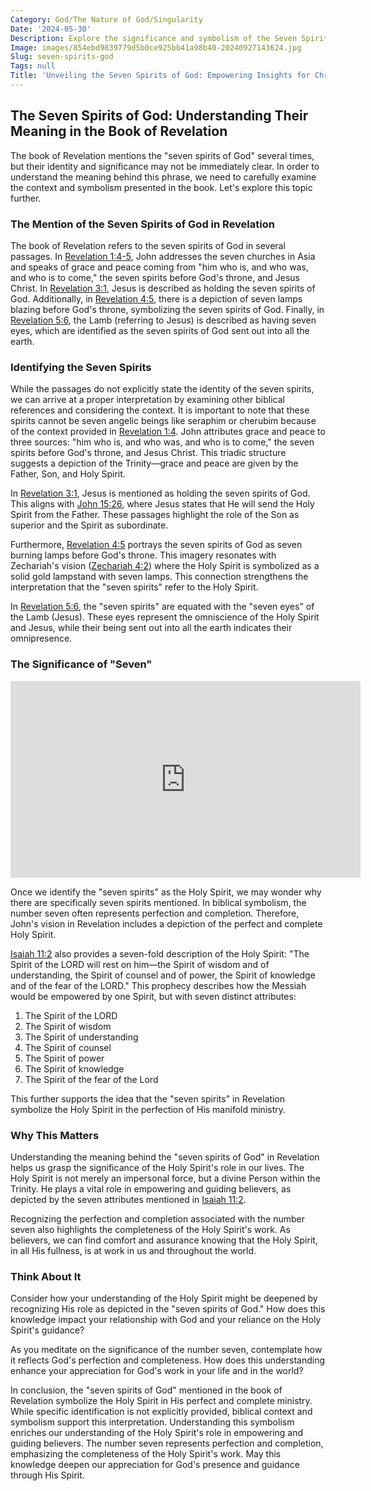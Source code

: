 ```yaml
---
Category: God/The Nature of God/Singularity
Date: '2024-05-30'
Description: Explore the significance and symbolism of the Seven Spirits of God in Christian theology. Uncover the spiritual representation and biblical references in this enlightening article.
Image: images/854ebd9839779d5b0ce925bb41a98b40-20240927143624.jpg
Slug: seven-spirits-god
Tags: null
Title: 'Unveiling the Seven Spirits of God: Empowering Insights for Christian Believers'
---
```


## The Seven Spirits of God: Understanding Their Meaning in the Book of Revelation

The book of Revelation mentions the "seven spirits of God" several times, but their identity and significance may not be immediately clear. In order to understand the meaning behind this phrase, we need to carefully examine the context and symbolism presented in the book. Let's explore this topic further.

### The Mention of the Seven Spirits of God in Revelation

The book of Revelation refers to the seven spirits of God in several passages. In [Revelation 1:4-5](https://www.bibleref.com/Revelation/1/Revelation-1-4.html), John addresses the seven churches in Asia and speaks of grace and peace coming from "him who is, and who was, and who is to come," the seven spirits before God's throne, and Jesus Christ. In [Revelation 3:1](https://www.bibleref.com/Revelation/3/Revelation-3-1.html), Jesus is described as holding the seven spirits of God. Additionally, in [Revelation 4:5](https://www.bibleref.com/Revelation/4/Revelation-4-5.html), there is a depiction of seven lamps blazing before God's throne, symbolizing the seven spirits of God. Finally, in [Revelation 5:6](https://www.bibleref.com/Revelation/5/Revelation-5-6.html), the Lamb (referring to Jesus) is described as having seven eyes, which are identified as the seven spirits of God sent out into all the earth.

### Identifying the Seven Spirits

While the passages do not explicitly state the identity of the seven spirits, we can arrive at a proper interpretation by examining other biblical references and considering the context. It is important to note that these spirits cannot be seven angelic beings like seraphim or cherubim because of the context provided in [Revelation 1:4](https://www.bibleref.com/Revelation/1/Revelation-1-4.html). John attributes grace and peace to three sources: "him who is, and who was, and who is to come," the seven spirits before God's throne, and Jesus Christ. This triadic structure suggests a depiction of the Trinity—grace and peace are given by the Father, Son, and Holy Spirit.

In [Revelation 3:1](https://www.bibleref.com/Revelation/3/Revelation-3-1.html), Jesus is mentioned as holding the seven spirits of God. This aligns with [John 15:26](https://www.bibleref.com/John/15/John-15-26.html), where Jesus states that He will send the Holy Spirit from the Father. These passages highlight the role of the Son as superior and the Spirit as subordinate.

Furthermore, [Revelation 4:5](https://www.bibleref.com/Revelation/4/Revelation-4-5.html) portrays the seven spirits of God as seven burning lamps before God's throne. This imagery resonates with Zechariah's vision ([Zechariah 4:2](https://www.bibleref.com/Zechariah/4/Zechariah-4-2.html)) where the Holy Spirit is symbolized as a solid gold lampstand with seven lamps. This connection strengthens the interpretation that the "seven spirits" refer to the Holy Spirit.

In [Revelation 5:6](https://www.bibleref.com/Revelation/5/Revelation-5-6.html), the "seven spirits" are equated with the "seven eyes" of the Lamb (Jesus). These eyes represent the omniscience of the Holy Spirit and Jesus, while their being sent out into all the earth indicates their omnipresence.

### The Significance of "Seven"


<iframe width="560" height="315" src="https://www.youtube.com/embed/qAXZG6RUEdU" frameborder="0" allow="autoplay; encrypted-media" allowfullscreen></iframe>


Once we identify the "seven spirits" as the Holy Spirit, we may wonder why there are specifically seven spirits mentioned. In biblical symbolism, the number seven often represents perfection and completion. Therefore, John's vision in Revelation includes a depiction of the perfect and complete Holy Spirit.

[Isaiah 11:2](https://www.bibleref.com/Isaiah/11/Isaiah-11-2.html) also provides a seven-fold description of the Holy Spirit: "The Spirit of the LORD will rest on him—the Spirit of wisdom and of understanding, the Spirit of counsel and of power, the Spirit of knowledge and of the fear of the LORD." This prophecy describes how the Messiah would be empowered by one Spirit, but with seven distinct attributes:

1. The Spirit of the LORD
2. The Spirit of wisdom
3. The Spirit of understanding
4. The Spirit of counsel
5. The Spirit of power
6. The Spirit of knowledge
7. The Spirit of the fear of the Lord

This further supports the idea that the "seven spirits" in Revelation symbolize the Holy Spirit in the perfection of His manifold ministry.

### Why This Matters

Understanding the meaning behind the "seven spirits of God" in Revelation helps us grasp the significance of the Holy Spirit's role in our lives. The Holy Spirit is not merely an impersonal force, but a divine Person within the Trinity. He plays a vital role in empowering and guiding believers, as depicted by the seven attributes mentioned in [Isaiah 11:2](https://www.bibleref.com/Isaiah/11/Isaiah-11-2.html).

Recognizing the perfection and completion associated with the number seven also highlights the completeness of the Holy Spirit's work. As believers, we can find comfort and assurance knowing that the Holy Spirit, in all His fullness, is at work in us and throughout the world.

### Think About It

Consider how your understanding of the Holy Spirit might be deepened by recognizing His role as depicted in the "seven spirits of God." How does this knowledge impact your relationship with God and your reliance on the Holy Spirit's guidance?

As you meditate on the significance of the number seven, contemplate how it reflects God's perfection and completeness. How does this understanding enhance your appreciation for God's work in your life and in the world?

In conclusion, the "seven spirits of God" mentioned in the book of Revelation symbolize the Holy Spirit in His perfect and complete ministry. While specific identification is not explicitly provided, biblical context and symbolism support this interpretation. Understanding this symbolism enriches our understanding of the Holy Spirit's role in empowering and guiding believers. The number seven represents perfection and completion, emphasizing the completeness of the Holy Spirit's work. May this knowledge deepen our appreciation for God's presence and guidance through His Spirit.
